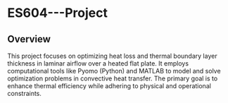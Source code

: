 # ES604---Project
##  Overview
This project focuses on optimizing heat loss and thermal boundary layer thickness in laminar airflow over a heated flat plate. It employs computational tools like Pyomo (Python) and MATLAB to model and solve optimization problems in convective heat transfer. The primary goal is to enhance thermal efficiency while adhering to physical and operational constraints.
